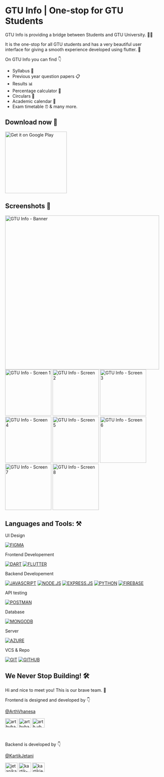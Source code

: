 # GTU Info | One-stop for GTU Students

GTU Info is providing a bridge between Students and GTU University. 🧑‍🎓 

It is the one-stop for all GTU students and has a very beautiful user interface for giving a smooth experience developed using flutter. 🎉

On GTU Info you can find 👇
- Syllabus 📖
- Previous year question papers 📋
- Results 📊
- Percentage calculator 💯
- Circulars 📢
- Academic calendar 📆
- Exam timetable ⏰ & many more.

## Download now 🥳
<p align="left"><a href='https://play.google.com/store/apps/details?id=com.astronapps.gtuApp&pcampaignid=pcampaignidMKT-Other-global-all-co-prtnr-py-PartBadge-Mar2515-1'><img alt='Get it on Google Play' src='https://play.google.com/intl/en_us/badges/static/images/badges/en_badge_web_generic.png' width="200"/></a></p>

## Screenshots 📱

<p align="left"> 
<img width="500" alt="GTU Info - Banner" src="https://user-images.githubusercontent.com/77712031/184531921-8b9b44f6-8cc4-4ad4-9184-c6fa8f4c5940.png">
<br/>
<img width="150" alt="GTU Info - Screen 1" src="https://user-images.githubusercontent.com/77712031/184531491-47b17976-c73a-4051-a800-cc1bbd301e4c.png">
<img width="150" alt="GTU Info - Screen 2" src="https://user-images.githubusercontent.com/77712031/184531499-fce4f978-4c70-45ec-9f8a-a0ea46729e9c.png">
<img width="150" alt="GTU Info - Screen 3" src="https://user-images.githubusercontent.com/77712031/184531510-076b1839-c070-473f-af46-22f780847d36.png">
<img width="150" alt="GTU Info - Screen 4" src="https://user-images.githubusercontent.com/77712031/184531515-f6a0b5c8-2c77-4551-880c-da564b2e5c30.png">
<img width="150" alt="GTU Info - Screen 5" src="https://user-images.githubusercontent.com/77712031/184531518-9eb5cc8f-34e3-4ddc-b764-2807a86890dc.png">
<img width="150" alt="GTU Info - Screen 6" src="https://user-images.githubusercontent.com/77712031/184531521-b3344699-8cbb-42af-91a8-b329ff9ba2fd.png">
<img width="150" alt="GTU Info - Screen 7" src="https://user-images.githubusercontent.com/77712031/184531529-d5675c07-85b7-47b7-8989-7f11be8e1e2c.png">
<img width="150" alt="GTU Info - Screen 8" src="https://user-images.githubusercontent.com/77712031/184531820-e7ec7270-32a9-4726-b962-c6536866e31f.png">
</p>

## Languages and Tools: ⚒️

UI Design
<p>
<!-- figma -->
<a href="https://www.figma.com/" target="_blank" rel="noreferrer"> <img src="https://img.shields.io/badge/figma-%23F24E1E.svg?style=for-the-badge&logo=figma&logoColor=white" alt="FIGMA" /></a>
</p>

Frontend Developement
<p>
<!-- dart -->
<a href="https://dart.dev" target="_blank" rel="noreferrer"> <img src="https://img.shields.io/badge/dart-%230175C2.svg?style=for-the-badge&logo=dart&logoColor=white" alt="DART" /></a>
<!-- flutter -->
<a href="https://flutter.dev" target="_blank" rel="noreferrer"> <img src="https://img.shields.io/badge/Flutter-%2302569B.svg?style=for-the-badge&logo=Flutter&logoColor=white" alt="FLUTTER" /></a>
</p>

Backend Developement
<p>
<!-- js -->
<a href="https://developer.mozilla.org/en-US/docs/Web/JavaScript" target="_blank" rel="noreferrer"> <img src="https://img.shields.io/badge/javascript-%23F7DF1E.svg?style=for-the-badge&logo=javascript&logoColor=black" alt="JAVASCRIPT" /></a>
<!-- nodejs -->
<a href="https://nodejs.org" target="_blank" rel="noreferrer"> <img src="https://img.shields.io/badge/node.js-6DA55F?style=for-the-badge&logo=node.js&logoColor=white" alt="NODE.JS" /></a>
<!-- express -->
<a href="https://expressjs.com" target="_blank" rel="noreferrer"> <img src="https://img.shields.io/badge/express.js-%23404d59.svg?style=for-the-badge&logo=express&logoColor=%2361DAFB" alt="EXPRESS.JS" /></a>
<!-- python -->
<a href="https://www.python.org" target="_blank" rel="noreferrer"> <img src="https://img.shields.io/badge/python-3670A0?style=for-the-badge&logo=python&logoColor=ffdd54" alt="PYTHON" /></a>
<!-- firebase -->
<a href="https://firebase.google.com/" target="_blank" rel="noreferrer"> <img src="https://img.shields.io/badge/Firebase-F2C12B?style=for-the-badge&logo=Firebase&logoColor=black" alt="FIREBASE" /></a>
</p>

API testing
<p>
<!-- postman -->
<a href="https://postman.com" target="_blank" rel="noreferrer"> <img src="https://img.shields.io/badge/Postman-FF6C37?style=for-the-badge&logo=postman&logoColor=white" alt="POSTMAN" /></a>
</p>

Database
<p>
<!-- mongodb -->
<a href="https://www.mongodb.com/" target="_blank" rel="noreferrer"> <img src="https://img.shields.io/badge/MongoDB-%234ea94b.svg?style=for-the-badge&logo=mongodb&logoColor=white" alt="MONGODB" /></a>
</p>

Server
<p>
<!-- azure -->
<a href="https://azure.microsoft.com/en-in/" target="_blank" rel="noreferrer"> <img src="https://img.shields.io/badge/azure-%230072C6.svg?style=for-the-badge&logo=microsoftazure&logoColor=white" alt="AZURE" /></a>
</p>

VCS & Repo
<p>
<!-- git -->
<a href="https://git-scm.com/" target="_blank" rel="noreferrer"> <img src="https://img.shields.io/badge/git-%23F05033.svg?style=for-the-badge&logo=git&logoColor=white" alt="GIT" /></a>
<!-- github -->
<a href="https://github.com/" target="_blank" rel="noreferrer"> <img src="https://img.shields.io/badge/github-%23ffffff.svg?style=for-the-badge&logo=github&logoColor=black" alt="GITHUB" /></a>
</p>

## We Never Stop Building! 🛠️

Hi and nice to meet you! This is our brave team. 🚀

Frontend is designed and developed by 👇

[@ArthVhanesa](https://github.com/arthvhanesa)
<p align="left">
<!-- Twitter -->
<a href="https://twitter.com/arthvhanesa" target="blank"><img align="center" src="https://raw.githubusercontent.com/rahuldkjain/github-profile-readme-generator/master/src/images/icons/Social/twitter.svg" alt="arthvhanesa" height="30" width="40" /></a>
<!-- LinkedIn -->
<a href="https://linkedin.com/in/arthvhanesa" target="blank"><img align="center" src="https://raw.githubusercontent.com/rahuldkjain/github-profile-readme-generator/master/src/images/icons/Social/linked-in-alt.svg" alt="arthvhanesa" height="30" width="40" /></a>
<!-- Instagram -->
<a href="https://instagram.com/arth.vhanesa" target="blank"><img align="center" src="https://raw.githubusercontent.com/rahuldkjain/github-profile-readme-generator/master/src/images/icons/Social/instagram.svg" alt="arth.vhanesa" height="30" width="40" /></a>
</p>

<br/>

Backend is developed by 👇

[@KartikJetani](https://github.com/kartikjetani)
<p align="left">
<!-- Twitter -->
<a href="https://twitter.com/jetanikartik" target="blank"><img align="center" src="https://raw.githubusercontent.com/rahuldkjain/github-profile-readme-generator/master/src/images/icons/Social/twitter.svg" alt="jetanikartik" height="30" width="40" /></a>
<!-- LinkedIn -->
<a href="https://linkedin.com/in/kartik-jetani" target="blank"><img align="center" src="https://raw.githubusercontent.com/rahuldkjain/github-profile-readme-generator/master/src/images/icons/Social/linked-in-alt.svg" alt="kartik-jetani" height="30" width="40" /></a>
<!-- Instagram -->
<a href="https://instagram.com/kartikjetani15" target="blank"><img align="center" src="https://raw.githubusercontent.com/rahuldkjain/github-profile-readme-generator/master/src/images/icons/Social/instagram.svg" alt="kartikjetani15" height="30" width="40" /></a>
</p>
